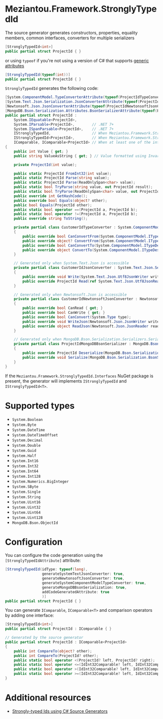 # Meziantou.Framework.StronglyTypedId

The source generator generates constructors, properties, equality members, common interfaces, converters for multiple serializers

````csharp
[StronglyTypedId<int>]
public partial struct ProjectId { }
````

or using `typeof` if you're not using a version of C# that supports [generic attributes](https://learn.microsoft.com/en-us/dotnet/csharp/whats-new/csharp-11#generic-attributes)
````csharp
[StronglyTypedId(typeof(int))]
public partial struct ProjectId { }
````

`StronglyTypedId` generates the following code:

<!-- generated code -->

````csharp
[System.ComponentModel.TypeConverterAttribute(typeof(ProjectIdTypeConverter))]
[System.Text.Json.Serialization.JsonConverterAttribute(typeof(ProjectIdJsonConverter))]
[Newtonsoft.Json.JsonConverterAttribute(typeof(ProjectIdNewtonsoftJsonConverter))]
[MongoDB.Bson.Serialization.Attributes.BsonSerializerAttribute(typeof(ProjectIdMongoDBBsonSerializer))]
public partial struct ProjectId :
    System.IEquatable<ProjectId>,
    System.IParsable<ProjectId>,        // .NET 7+
    System.ISpanParsable<ProjectId>,    // .NET 7+
    IStronglyTypedId,                   // When Meziantou.Framework.StronglyTypedId.Interfaces is referenced
    IStronglyTypedId<ProjectId>,        // When Meziantou.Framework.StronglyTypedId.Interfaces is referenced
    IComparable, IComparable<ProjectId> // When at least one of the interface is explicitly defined by the user
{
    public int Value { get; }
    public string ValueAsString { get; } // Value formatted using InvariantCulture

    private ProjectId(int value);

    public static ProjectId FromInt32(int value);
    public static ProjectId Parse(string value);
    public static ProjectId Parse(ReadOnlySpan<char> value);
    public static bool TryParse(string value, out ProjectId result);
    public static bool TryParse(ReadOnlySpan<char> value, out ProjectId result);
    public override int GetHashCode();
    public override bool Equals(object? other);
    public bool Equals(ProjectId other);
    public static bool operator ==(ProjectId a, ProjectId b);
    public static bool operator !=(ProjectId a, ProjectId b);
    public override string ToString();

    private partial class CustomerIdTypeConverter : System.ComponentModel.TypeConverter
    {
        public override bool CanConvertFrom(System.ComponentModel.ITypeDescriptorContext context, System.Type sourceType);
        public override object? ConvertFrom(System.ComponentModel.ITypeDescriptorContext context, System.Globalization.CultureInfo culture, object value);
        public override bool CanConvertTo(System.ComponentModel.ITypeDescriptorContext context, System.Type destinationType);
        public override object ConvertTo(System.ComponentModel.ITypeDescriptorContext context, System.Globalization.CultureInfo culture, object value, System.Type destinationType);
    }

    // Generated only when System.Text.Json is accessible
    private partial class CustomerIdJsonConverter : System.Text.Json.Serialization.JsonConverter<ProjectId>
    {
        public override void Write(System.Text.Json.Utf8JsonWriter writer, ProjectId value, System.Text.Json.JsonSerializerOptions options);
        public override ProjectId Read(ref System.Text.Json.Utf8JsonReader reader, System.Type typeToConvert, System.Text.Json.JsonSerializerOptions options);
    }

    // Generated only when Newtonsoft.Json is accessible
    private partial class CustomerIdNewtonsoftJsonConverter : Newtonsoft.Json.JsonConverter
    {
        public override bool CanRead { get; }
        public override bool CanWrite { get; }
        public override bool CanConvert(System.Type type);
        public override void WriteJson(Newtonsoft.Json.JsonWriter writer, object? value, Newtonsoft.Json.JsonSerializer serializer);
        public override object ReadJson(Newtonsoft.Json.JsonReader reader, System.Type objectType, object? existingValue, Newtonsoft.Json.JsonSerializer serializer);
    }

    // Generated only when MongoDB.Bson.Serialization.Serializers.SerializerBase is accessible
    private partial class ProjectIdMongoDBBsonSerializer : MongoDB.Bson.Serialization.Serializers.SerializerBase<ProjectId>
    {
        public override ProjectId Deserialize(MongoDB.Bson.Serialization.BsonDeserializationContext context, MongoDB.Bson.Serialization.BsonDeserializationArgs args);
        public override void Serialize(MongoDB.Bson.Serialization.BsonSerializationContext context, MongoDB.Bson.Serialization.BsonSerializationArgs args, ProjectId value);
    }
}
````

<!-- generated code -->

If the `Meziantou.Framework.StronglyTypedId.Interfaces` NuGet package is present, the generator will implements `IStronglyTypedId` and `IStronglyTypedId<T>`.

# Supported types

<!-- supported types -->

- `System.Boolean`
- `System.Byte`
- `System.DateTime`
- `System.DateTimeOffset`
- `System.Decimal`
- `System.Double`
- `System.Guid`
- `System.Half`
- `System.Int16`
- `System.Int32`
- `System.Int64`
- `System.Int128`
- `System.Numerics.BigInteger`
- `System.SByte`
- `System.Single`
- `System.String`
- `System.Uint16`
- `System.Uint32`
- `System.Uint64`
- `System.Uint128`
- `MongoDB.Bson.ObjectId`

<!-- supported types -->

# Configuration

<!-- configuration -->

You can configure the code generation using the `[StronglyTypedIdAttribute]` attribute:

````c#
[StronglyTypedId(idType: typeof(long),
                 generateSystemTextJsonConverter: true,
                 generateNewtonsoftJsonConverter: true,
                 generateSystemComponentModelTypeConverter: true,
                 generateMongoDBBsonSerialization: true,
                 addCodeGeneratedAttribute: true
                 )]
public partial struct ProjectId { }
````

You can generate `IComparable`, `IComparable<T>` and comparison operators by adding one interface:

````c#
[StronglyTypedId<int>]
public partial struct ProjectId : IComparable { }

// Generated by the source generator
public partial struct ProjectId : IComparable<ProjectId>
{
	public int CompareTo(object? other);
	public int CompareTo(ProjectId? other);
	public static bool operator <(ProjectId? left, ProjectId? right);
	public static bool operator <=(IdInt32Comparable? left, IdInt32Comparable? right);
	public static bool operator >(IdInt32Comparable? left, IdInt32Comparable? right);
	public static bool operator >=(IdInt32Comparable? left, IdInt32Comparable? right);
}
````

<!-- configuration -->

# Additional resources

- [Strongly-typed Ids using C# Source Generators](https://www.meziantou.net/strongly-typed-ids-with-csharp-source-generators.htm)
